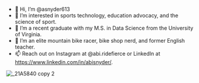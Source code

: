 - 👋 Hi, I’m @asnyder613
- 👀 I’m interested in sports technology, education advocacy, and the science of sport. 
- 🌱 I’m a recent graduate with my M.S. in Data Science from the University of Virginia.
- 💞️ I’m an elite mountain bike racer, bike shop nerd, and former English teacher.
- 📫 Reach out on Instagram at @abi.ridefierce or LinkedIn at https://www.linkedin.com/in/abisnyder/.

![_21A5840 copy 2](https://user-images.githubusercontent.com/110747121/204145288-ced0704d-d023-4d19-ae61-41ed356d45ac.jpg)
